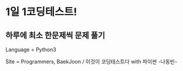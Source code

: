 # 1일 1코딩테스트!
## 하루에 최소 한문제씩 문제 풀기

Language = Python3

Site = Programmers, BaekJoon / 이것이 코딩테스트다 with 파이썬 -나동빈-

